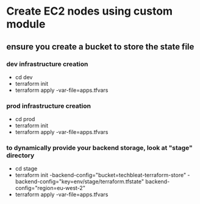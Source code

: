 # Create EC2 nodes using custom module 

## ensure you create a bucket to store the state file 
### dev infrastructure creation 
   - cd dev
   - terraform init
   - terraform apply -var-file=apps.tfvars 


### prod infrastructure creation 
   - cd prod
   - terraform init
   - terraform apply -var-file=apps.tfvars 

### to dynamically provide your backend storage, look at "stage" directory 
   - cd stage
   - terraform init -backend-config="bucket=techbleat-terraform-store" -backend-config="key=env/stage/terraform.tfstate" backend-config="region=eu-west-2"
   - terraform apply -var-file=apps.tfvars
